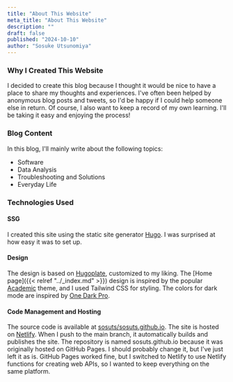 ```yaml
---
title: "About This Website"
meta_title: "About This Website"
description: ""
draft: false
published: "2024-10-10"
author: "Sosuke Utsunomiya"
---
```


### Why I Created This Website

I decided to create this blog because I thought it would be nice to have a place to share my thoughts and experiences. I've often been helped by anonymous blog posts and tweets, so I'd be happy if I could help someone else in return. Of course, I also want to keep a record of my own learning. I'll be taking it easy and enjoying the process!

### Blog Content

In this blog, I'll mainly write about the following topics:
- Software
- Data Analysis
- Troubleshooting and Solutions
- Everyday Life

### Technologies Used

#### SSG

I created this site using the static site generator [Hugo](https://gohugo.io/). I was surprised at how easy it was to set up.

#### Design

The design is based on [Hugoplate](https://github.com/zeon-studio/hugoplate), customized to my liking. The [Home page]({{< relref "../_index.md" >}}) design is inspired by the popular [Academic](https://github.com/HugoBlox/theme-academic-cv) theme, and I used Tailwind CSS for styling. The colors for dark mode are inspired by [One Dark Pro](https://marketplace.visualstudio.com/items?itemName=zhuangtongfa.Material-theme).

#### Code Management and Hosting

The source code is available at [sosuts/sosuts.github.io](https://github.com/sosuts/sosuts.github.io). The site is hosted on [Netlify](https://www.netlify.com/). When I push to the main branch, it automatically builds and publishes the site. The repository is named sosuts.github.io because it was originally hosted on GitHub Pages. I should probably change it, but I've just left it as is. GitHub Pages worked fine, but I switched to Netlify to use Netlify functions for creating web APIs, so I wanted to keep everything on the same platform.
